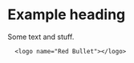 # Example heading

Some text and stuff.

  <logo name="Red Bullet"></logo>

```
  <logo name="Red Bullet"></logo>
```
